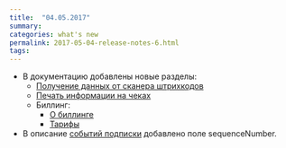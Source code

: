 ```yaml
---
title:  "04.05.2017"
summary:
categories: what's new
permalink: 2017-05-04-release-notes-6.html
tags:
---
```


* В документацию добавлены новые разделы:
  * [Получение данных от сканера штрихкодов](./doc_java_barcode_scanner.html)
  * [Печать информации на чеках](./doc_java_bill_printer.html)
  * Биллинг:
    * [О биллинге](./doc_about_billing.html)
    * [Тарифы](./doc_tariffs.html)
* В описание [событий подписки](https://api.evotor.ru/docs/#tag/Vebhuki-uvedomleniya%2Fpaths%2F~1partner.ru~1api~1v1~1subscription~1event%2Fpost) добавлено поле sequenceNumber.
